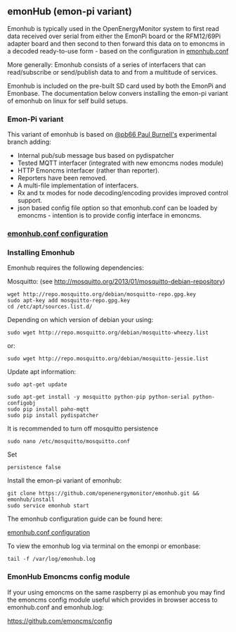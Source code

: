 ## emonHub (emon-pi variant)

Emonhub is typically used in the OpenEnergyMonitor system to first read data received over serial from either the EmonPi board or the RFM12/69Pi adapter board and then second to then forward this data on to emoncms in a decoded ready-to-use form - based on the configuration in [emonhub.conf](https://github.com/openenergymonitor/emonhub/blob/emon-pi/configuration.md)

More generally: Emonhub consists of a series of interfacers that can read/subscribe or send/publish data to and from a multitude of services.

Emonhub is included on the pre-built SD card used by both the EmonPi and Emonbase. The documentation below convers installing the emon-pi variant of emonhub on linux for self build setups.

### Emon-Pi variant

This variant of emonhub is based on [@pb66 Paul Burnell's](https://github.com/pb66) experimental branch adding: 

- Internal pub/sub message bus based on pydispatcher
- Tested MQTT interfacer (integrated with new emoncms nodes module)
- HTTP Emoncms interfacer (rather than reporter). 
- Reporters have been removed. 
- A multi-file implementation of interfacers.
- Rx and tx modes for node decoding/encoding provides improved control support.
- json based config file option so that emonhub.conf can be loaded by emoncms - intention is to provide config interface in emoncms.

### [emonhub.conf configuration](https://github.com/openenergymonitor/emonhub/blob/emon-pi/configuration.md)

### Installing Emonhub

Emonhub requires the following dependencies:

Mosquitto: (see http://mosquitto.org/2013/01/mosquitto-debian-repository)

    wget http://repo.mosquitto.org/debian/mosquitto-repo.gpg.key
    sudo apt-key add mosquitto-repo.gpg.key
    cd /etc/apt/sources.list.d/

Depending on which version of debian your using:

    sudo wget http://repo.mosquitto.org/debian/mosquitto-wheezy.list
    
or: 

    sudo wget http://repo.mosquitto.org/debian/mosquitto-jessie.list

Update apt information:

    sudo apt-get update
    
    sudo apt-get install -y mosquitto python-pip python-serial python-configobj
    sudo pip install paho-mqtt
    sudo pip install pydispatcher
    

It is recommended to turn off mosquitto persistence 

    sudo nano /etc/mosquitto/mosquitto.conf

Set 
    
    persistence false

Install the emon-pi variant of emonhub:

    git clone https://github.com/openenergymonitor/emonhub.git && emonhub/install
    sudo service emonhub start
    
The emonhub configuration guide can be found here:

[emonhub.conf configuration](https://github.com/openenergymonitor/emonhub/blob/emon-pi/configuration.md)

To view the emonhub log via terminal on the emonpi or emonbase:

    tail -f /var/log/emonhub.log
    


### EmonHub Emoncms config module 

If your using emoncms on the same raspberry pi as emonhub you may find the emoncms config module useful which provides in browser access to emonhub.conf and emonhub.log:

https://github.com/emoncms/config

